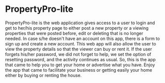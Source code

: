 # PropertyPro-lite
PropertyPro-lite is the web application gives access to a user to login  and get to her/his property page to either post a new property or a viewing properties that were posted before, edit or deleting that is no longer needed. In case s/he doesn't have an account on this app, there is a form to sign up and create a new account.
This web app will also allow the user to view the property details so that the viewer can buy or rent it.
If the user forgets his/her password, we did not forget to help, we set the option of resetting password, and the activity continues as usual.
So, this is the app that came to help you to get your home or advertise what you have. Enjoy the app that came to facilitate your business or getting easily your home either by buying or renting the house.

